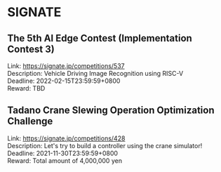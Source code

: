 # SIGNATE



## The 5th AI Edge Contest (Implementation Contest 3)

Link: https://signate.jp/competitions/537  
Description: Vehicle Driving Image Recognition using RISC-V  
Deadline: 2022-02-15T23:59:59+0800  
Reward: TBD  


## Tadano Crane Slewing Operation Optimization Challenge

Link: https://signate.jp/competitions/428  
Description: Let's try to build a controller using the crane simulator!  
Deadline: 2021-11-30T23:59:59+0800  
Reward: Total amount of 4,000,000 yen  


